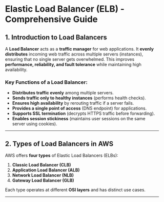 # **Elastic Load Balancer (ELB) - Comprehensive Guide**

## **1. Introduction to Load Balancers**
A **Load Balancer** acts as a **traffic manager** for web applications. It **evenly distributes** incoming web traffic across multiple servers (instances), ensuring that no single server gets overwhelmed. This improves **performance, reliability, and fault tolerance** while maintaining high availability.

### **Key Functions of a Load Balancer:**
- **Distributes traffic evenly** among multiple servers.
- **Sends traffic only to healthy instances** (performs health checks).
- **Ensures high availability** by rerouting traffic if a server fails.
- **Provides a single point of access** (DNS endpoint) for applications.
- **Supports SSL termination** (decrypts HTTPS traffic before forwarding).
- **Enables session stickiness** (maintains user sessions on the same server using cookies).

---

## **2. Types of Load Balancers in AWS**
AWS offers **four types** of Elastic Load Balancers (ELBs):

1. **Classic Load Balancer (CLB)**
2. **Application Load Balancer (ALB)**
3. **Network Load Balancer (NLB)**
4. **Gateway Load Balancer (GLB)**

Each type operates at different **OSI layers** and has distinct use cases.

---

